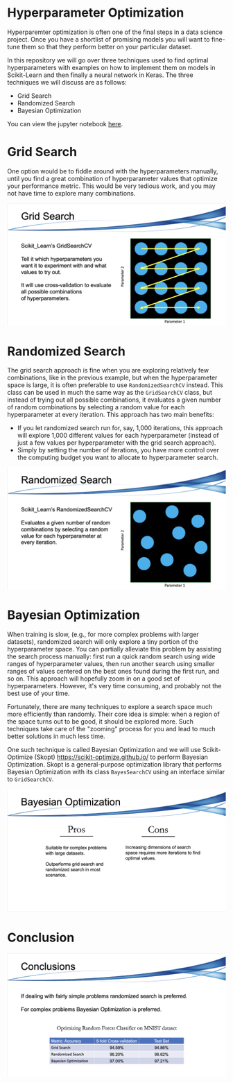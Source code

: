 # Hyperparameter Optimization

Hyperparemter optimization is often one of the final steps in a data science project. Once you have a shortlist of promising models you will want to fine-tune them so that they perform better on your particular dataset.

In this repository we will go over three techniques used to find optimal hyperparameters with examples on how to implement them on models in Scikit-Learn and then finally a neural network in Keras. The three techniques we will discuss are as follows:

* Grid Search
* Randomized Search
* Bayesian Optimization

You can view the jupyter notebook [here](https://github.com/lukenew2/hyper_parameter_optimization/blob/master/hyper_parameter_optimization.ipynb).

# Grid Search

One option would be to fiddle around with the hyperparameters manually, until you find a great combination of hyperparameter values that optimize your performance metric. This would be very tedious work, and you may not have time to explore many combinations.

<p align="center">
<img src="images/grid_search_photo.png" />
</p>

# Randomized Search

The grid search approach is fine when you are exploring relatively few combinations, like in the previous example, but when the hyperparameter space is large, it is often preferable to use `RandomizedSearchCV` instead. This class can be used in much the same way as the `GridSearchCV` class, but instead of trying out all possible combinations, it evaluates a given number of random combinations by selecting a random value for each hyperparameter at every iteration. This approach has two main benefits:

* If you let randomized search run for, say, 1,000 iterations, this approach will explore 1,000 different values for each hyperparameter (instead of just a few values per hyperparameter with the grid search approach).
* Simply by setting the number of iterations, you have more control over the computing budget you want to allocate to hyperparameter search.

<p align="center">
<img src="images/randomized_search_photo.png" />
</p>

# Bayesian Optimization

When training is slow, (e.g., for more complex problems with larger datasets), randomized search will only explore a tiny portion of the hyperparameter space. You can partially alleviate this problem by assisting the search process manually: first run a quick random search using wide ranges of hyperparameter values, then run another search using smaller ranges of values centered on the best ones found during the first run, and so on. This approach will hopefully zoom in on a good set of hyperparameters. However, it's very time consuming, and probably not the best use of your time.

Fortunately, there are many techniques to explore a search space much more efficiently than randomly. Their core idea is simple: when a region of the space turns out to be good, it should be explored more. Such techniques take care of the "zooming" process for you and lead to much better solutions in much less time.

One such technique is called Bayesian Optimization and we will use Scikit-Optimize (Skopt) https://scikit-optimize.github.io/ to perform Bayesian Optimization. Skopt is a general-purpose optimization library that performs Bayesian Optimization with its class `BayesSearchCV` using an interface similar to `GridSearchCV`.

<p align="center">
<img src="images/bayesian_optimization_pro_cons.png" />
</p>

# Conclusion

<p align="center">
<img src="images/conclusion_slide.png" />
</p>
